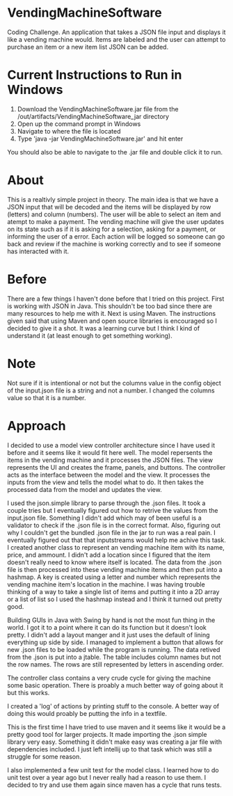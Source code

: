 # VendingMachineSoftware
Coding Challenge. An application that takes a JSON file input and displays it like a vending machine would. Items are labeled and the user can attempt to purchase an item or a new item list JSON can be added.

# Current Instructions to Run in Windows
1. Download the VendingMachineSoftware.jar file from the /out/artifacts/VendingMachineSoftware_jar directory
2. Open up the command prompt in Windows
3. Navigate to where the file is located
4. Type 'java -jar VendingMachineSoftware.jar' and hit enter

You should also be able to navigate to the .jar file and double click it to run.

# About
This is a realtivly simple project in theory. The main idea is that we have a JSON input that will be decoded and the items will be displayed by row (letters) and column (numbers). The user will be able to select an item and atempt to make a payment. The vending machine will give the user updates on its state such as if it is asking for a selection, asking for a payment, or informing the user of a error. Each action will be logged so someone can go back and review if the machine is working correctly and to see if someone has interacted with it.

# Before
There are a few things I haven't done before that I tried on this project. First is working with JSON in Java. This shouldn't be too bad since there are many resources to help me with it. Next is using Maven. The instructions given said that using Maven and open source libraries is encouraged so I decided to give it a shot. It was a learning curve but I think I kind of understand it (at least enough to get something working).

# Note
Not sure if it is intentional or not but the columns value in the config object of the input.json file is a string and not a number. I changed the columns value so that it is a number.

# Approach
I decided to use a model view controller architecture since I have used it before and it seems like it would fit here well. The model repersents the items in the vending machine and it processes the JSON files. The view represents the UI and creates the frame, panels, and buttons. The controller acts as the interface between the model and the view. It processes the inputs from the view and tells the model what to do. It then takes the processed data from the model and updates the view.

I used the json.simple library to parse through the .json files. It took a couple tries but I eventually figured out how to retrive the values from the input.json file. Something I didn't add which may of been useful is a validator to check if the .json file is in the correct format. Also, figuring out why I couldn't get the bundled .json file in the jar to run was a real pain. I eventually figured out that that inputstreams would help me achive this task. I created another class to represent an vending machine item with its name, price, and ammount. I didn't add a location since I figured that the item doesn't really need to know where itself is located. The data from the .json file is then processed into these vending machine items and then put into a hashmap. A key is created using a letter and number which represents the vending machine item's location in the machine. I was having trouble thinking of a way to take a single list of items and putting it into a 2D array or a list of list so I used the hashmap instead and I think it turned out pretty good.

Building GUIs in Java with Swing by hand is not the most fun thing in the world. I got it to a point where it can do its function but it doesn't look pretty. I didn't add a layout manger and it just uses the default of lining everything up side by side. I managed to implement a button that allows for new .json files to be loaded while the program is running. The data retived from the .json is put into a jtable. The table includes column names but not the row names. The rows are still represented by letters in ascending order.

The controller class contains a very crude cycle for giving the machine some basic operation. There is proably a much better way of going about it but this works.

I created a 'log' of actions by printing stuff to the console. A better way of doing this would proably be putting the info in a textfile.

This is the first time I have tried to use maven and it seems like it would be a pretty good tool for larger projects. It made importing the .json simple library very easy. Something it didn't make easy was creating a jar file with dependencies included. I just left intellij up to that task which was still a struggle for some reason.

I also implemented a few unit test for the model class. I learned how to do unit test over a year ago but I never really had a reason to use them. I decided to try and use them again since maven has a cycle that runs tests.
